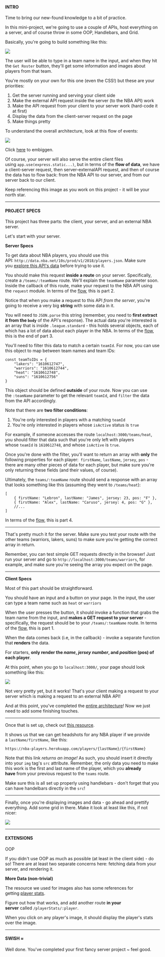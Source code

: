 #### INTRO

Time to bring our new-found knowledge to a bit of practice.

In this mini-project, we're going to use a couple of APIs, host everything on a server, and of course throw in some OOP, Handlebars, and Grid.

Basically, you're going to build something like this:

![](https://s3-us-west-2.amazonaws.com/learn-app/lesson-images/ejn-roster-mini-project.PNG)

The user will be able to type in a team name in the input, and when they hit the `Get Roster` button, they'll get some information and images about players from that team.

You're mostly on your own for this one (even the CSS!) but these are your priorities:

1.  Get the server running and serving your client side
2.  Make the external API request inside the server (to the NBA API) work
3.  Make the API request from your client to your server work (hard-code it at first)
4.  Display the data from the client-server request on the page
5.  Make things pretty

To understand the overall architecture, look at this flow of events:

![](https://s3-us-west-2.amazonaws.com/learn-app/lesson-images/ejn-roster-architecture-flow.PNG)

Click [here](https://s3-us-west-2.amazonaws.com/learn-app/lesson-images/ejn-roster-architecture-flow.PNG) to embiggen.

Of course, your server will also serve the entire client files using `app.use(express.static...)`, but in terms of the **flow of data**, we have a client-server request, then server-externalAPI request, and then of course the data has to flow back: from the NBA API to our server, and from our server back to our client.

Keep referencing this image as you work on this project - it will be your north star.

* * * * *

#### PROJECT SPECS

This project has three parts: the client, your server, and an external NBA server.

Let's start with your server.

**Server Specs**

To get data about NBA players, you should use this API: `http://data.nba.net/10s/prod/v1/2018/players.json`. Make sure you [explore this API's data](http://data.nba.net/10s/prod/v1/2018/players.json) before trying to use it.

You should make this request **inside a route** on your server. Specifically, create a `/teams/:teamName` route. We'll explain the `teamName` parameter soon. Inside the callback of this route, make your request to the NBA API using the `request` module. In terms of the [flow](https://s3-us-west-2.amazonaws.com/learn-app/lesson-images/ejn-roster-architecture-flow.PNG), this is part 2.

Notice that when you make a request to this API *from the server*, you're going to receive a very big **string** with some data in it.

You will need to `JSON.parse` this string (remember, you need to **first extract it from the `body`** of the API's response). The actual data you're interested is an array that is inside `.league.standard` - this holds several objects, each of which has a lot of data about each player in the NBA. In terms of the [flow](https://s3-us-west-2.amazonaws.com/learn-app/lesson-images/ejn-roster-architecture-flow.PNG), this is the end of part 3.

You'll need to filter this data to match a certain `teamId`. For now, you can use this object to map between team names and team IDs:

```
const teamToIDs = {
    "lakers": "1610612747",
    "warriors": "1610612744",
    "heat": "1610612748",
    "suns": "1610612756"
}
```

This object should be defined **outside** of your route. Now you can use the `:teamName` parameter to get the relevant `teamId`, and `filter` the data from the API accordingly.

Note that there are **two filter conditions**:

1.  You're only interested in players with a matching `teamId`
2.  You're only interested in players whose `isActive` status is `true`

For example, if someone accesses the route `localhost:3000/teams/heat`, you should filter that data such that you're only left with players whose `teamId` is `1610612748`, and whose `isActive` is `true`.

Once you're done with the filter, you'll want to return an array with **only** the following properties for each player:` firstName`, `lastName`, `jersey`, `pos` - there are many other pieces of data for each player, but make sure you're only returning these fields (and their values, of course).

Ultimately, the `teams/:teamName` route should send a response with an array that looks something like this (assuming they went to `/teams/heat`):

```
[
    { firstName: "Lebron", lastName: "James", jersey: 23, pos: "F" },
    { firstName: "Alex", lastName: "Caruso", jersey: 4, pos: "G" },
    //...
]
```

In terms of the [flow](https://s3-us-west-2.amazonaws.com/learn-app/lesson-images/ejn-roster-architecture-flow.PNG), this is part 4.

* * * * *

That's pretty much it for the server. Make sure you test your route with the other teams (warriors, lakers, suns) to make sure you're getting the correct array in return.

Remember, you can test simple GET requests directly in the browser! Just run your server and go to `http://localhost:3000/teams/warriors`, for example, and make sure you're seeing the array you expect on the page.

* * * * *

**Client Specs**

Most of this part should be straightforward.

You should have an input and a button on your page. In the input, the user can type a team name such as `heat` or `warriors`

When the user presses the button, it should invoke a function that grabs the team name from the input, and **makes a GET request to your server** - specifically, the request should be to your `/teams/:teamName` route. In terms of the [flow](https://s3-us-west-2.amazonaws.com/learn-app/lesson-images/ejn-roster-architecture-flow.PNG), this is part 1.

When the data comes back (i.e, in the callback) - invoke a separate function that **renders** the data.

For starters, **only render the *name*, *jersey number*, and *position* (pos) of each player**.

At this point, when you go to `localhost:3000/`, your page should look something like this:

![](https://s3-us-west-2.amazonaws.com/learn-app/lesson-images/ejn-roster-mini-project-partial.PNG)

Not very pretty yet, but it works! That's your client making a request to your server which is making a request to an external NBA API!

And at this point, you've completed the [entire architecture](https://s3-us-west-2.amazonaws.com/learn-app/lesson-images/ejn-roster-architecture-flow.PNG)! Now we just need to add some finishing touches.

* * * * *

Once that is set up, check out [this resource](https://nba-players.herokuapp.com/).

It shows us that we can get headshots for any NBA player if we provide a `lastName/firstName`, like this:

`https://nba-players.herokuapp.com/players/{lastName}/{firstName}`

Note that this link *returns an image!* As such, you should insert it directly into your `img` tag's `src` attribute. Remember, the only data you need to make this work is the first and last name of the player, which you **already have** from your previous request to the `teams` route.

Make sure this is all set up properly using handlebars - don't forget that you can have handelbars directly in the `src`!

* * * * *

Finally, once you're displaying images and data - go ahead and prettify everything. Add some grid in there. Make it look at least like this, if not nicer:

![](https://s3-us-west-2.amazonaws.com/learn-app/lesson-images/ejn-roster-mini-project.PNG)

* * * * *

#### EXTENSIONS

OOP

If you didn't use OOP as much as possible (at least in the client side) - do so! There are at least two separate concerns here: fetching data from your server, and rendering it.

**More Data (non-trivial)**

The resource we used for images also has some references for getting [player stats](https://nba-players.herokuapp.com/).

Figure out how that works, and add another route **in your server** called `/playerStats/:player`.

When you click on any player's image, it should display the player's stats over the image.

* * * * *

#### SWISH ≈ 

Well done. You've completed your first fancy server project ~ feel good.